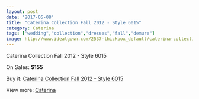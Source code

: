 ```yaml
---
layout: post
date: '2017-05-08'
title: "Caterina Collection Fall 2012 - Style 6015"
category: Caterina
tags: ["wedding","collection","dresses","fall","demure"]
image: http://www.idealgown.com/2537-thickbox_default/caterina-collection-fall-2012-style-6015.jpg
---
```

Caterina Collection Fall 2012 - Style 6015

On Sales: **$155**
<a href="https://www.idealgown.com/en/caterina/1208-caterina-collection-fall-2012-style-6015.html"><amp-img layout="responsive" width="600" height="600" src="//www.idealgown.com/2537-thickbox_default/caterina-collection-fall-2012-style-6015.jpg" alt="Caterina Collection Fall 2012 - Style 6015 0" /></a>
<a href="https://www.idealgown.com/en/caterina/1208-caterina-collection-fall-2012-style-6015.html"><amp-img layout="responsive" width="600" height="600" src="//www.idealgown.com/2538-thickbox_default/caterina-collection-fall-2012-style-6015.jpg" alt="Caterina Collection Fall 2012 - Style 6015 1" /></a>

Buy it: [Caterina Collection Fall 2012 - Style 6015](https://www.idealgown.com/en/caterina/1208-caterina-collection-fall-2012-style-6015.html "Caterina Collection Fall 2012 - Style 6015")

View more: [Caterina](https://www.idealgown.com/en/15-caterina "Caterina")